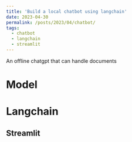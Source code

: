 ```yaml
---
title: 'Build a local chatbot using langchain'
date: 2023-04-30
permalink: /posts/2023/04/chatbot/
tags:
  - chatbot
  - langchain
  - streamlit
---
```


An offline chatgpt that can handle documents

Model
======

Langchain
======

Streamlit
------
